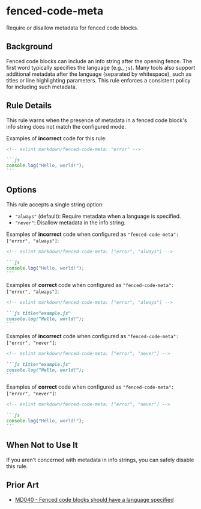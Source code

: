 # fenced-code-meta

Require or disallow metadata for fenced code blocks.

## Background

Fenced code blocks can include an info string after the opening fence. The first word typically specifies the language (e.g., `js`). Many tools also support additional metadata after the language (separated by whitespace), such as titles or line highlighting parameters. This rule enforces a consistent policy for including such metadata.

## Rule Details

This rule warns when the presence of metadata in a fenced code block's info string does not match the configured mode.

Examples of **incorrect** code for this rule:

````markdown
<!-- eslint markdown/fenced-code-meta: "error" -->

```js
console.log("Hello, world!");
```
````

## Options

This rule accepts a single string option:

- `"always"` (default): Require metadata when a language is specified.
- `"never"`: Disallow metadata in the info string.

Examples of **incorrect** code when configured as `"fenced-code-meta": ["error", "always"]`:

````markdown
<!-- eslint markdown/fenced-code-meta: ["error", "always"] -->

```js
console.log("Hello, world!");
```
````

Examples of **correct** code when configured as `"fenced-code-meta": ["error", "always"]`:

````markdown
<!-- eslint markdown/fenced-code-meta: ["error", "always"] -->

```js title="example.js"
console.log("Hello, world!");
```
````

Examples of **incorrect** code when configured as `"fenced-code-meta": ["error", "never"]`:

````markdown
<!-- eslint markdown/fenced-code-meta: ["error", "never"] -->

```js title="example.js"
console.log("Hello, world!");
```
````

Examples of **correct** code when configured as `"fenced-code-meta": ["error", "never"]`:

````markdown
<!-- eslint markdown/fenced-code-meta: ["error", "never"] -->

```js
console.log("Hello, world!");
```
````

## When Not to Use It

If you aren't concerned with metadata in info strings, you can safely disable this rule.

## Prior Art

* [MD040 - Fenced code blocks should have a language specified](https://github.com/DavidAnson/markdownlint/blob/main/doc/md040.md)
